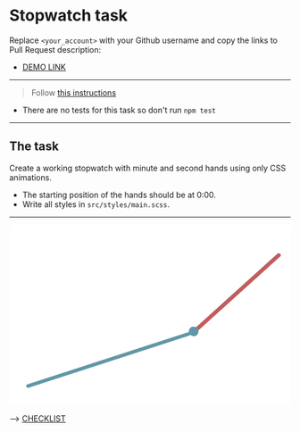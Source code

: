 # Stopwatch task
Replace `<your_account>` with your Github username and copy the links to Pull Request description:
- [DEMO LINK](https://ImIkator.github.io/layout_stop-watch)

___
> Follow [this instructions](https://github.com/mate-academy/layout_task-guideline#how-to-solve-the-layout-tasks-on-github)

- There are no tests for this task so don't run `npm test`
___

## The task
Create a working stopwatch with minute and second hands using only CSS animations.
- The starting position of the hands should be at 0:00.
- Write all styles in `src/styles/main.scss`.
---
![demo](stopwatch.png)

--> [CHECKLIST](https://github.com/mate-academy/layout_rotation/blob/master/checklist.md)
